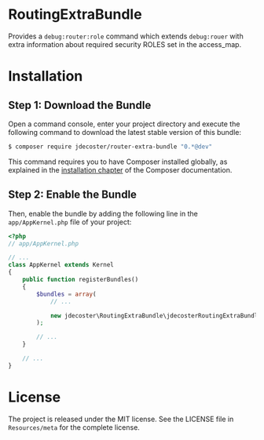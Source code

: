 # RoutingExtraBundle

Provides a `debug:router:role` command which extends `debug:rouer` with extra information
about required security ROLES set in the access_map.

Installation
============

Step 1: Download the Bundle
---------------------------

Open a command console, enter your project directory and execute the
following command to download the latest stable version of this bundle:

```bash
$ composer require jdecoster/router-extra-bundle "0.*@dev"
```

This command requires you to have Composer installed globally, as explained
in the [installation chapter](https://getcomposer.org/doc/00-intro.md)
of the Composer documentation.

Step 2: Enable the Bundle
-------------------------

Then, enable the bundle by adding the following line in the `app/AppKernel.php`
file of your project:

```php
<?php
// app/AppKernel.php

// ...
class AppKernel extends Kernel
{
    public function registerBundles()
    {
        $bundles = array(
            // ...

            new jdecoster\RoutingExtraBundle\jdecosterRoutingExtraBundle(),
        );

        // ...
    }

    // ...
}
```

License
=======

The project is released under the MIT license. See the LICENSE file in `Resources/meta` for
the complete license.
